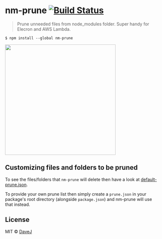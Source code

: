 # nm-prune [![Build Status](https://travis-ci.org/DaveJ/nm-prune.svg?branch=master)](https://travis-ci.org/DaveJ/nm-prune)

> Prune unneeded files from node_modules folder. Super handy for Elecron and AWS Lambda.

```
$ npm install --global nm-prune
```

<img src="https://i.imgur.com/Pc1nUZp.gif" width="362">

## Customizing files and folders to be pruned

To see the files/folders that `nm-prune` will delete then have a look at [default-prune.json](./default-prune.json).

To provide your own prune list then simply create a `prune.json` in your package's root directory (alongside `package.json`) and nm-prune will use that instead.


## License

MIT © [DaveJ](https://github.com/davej)
